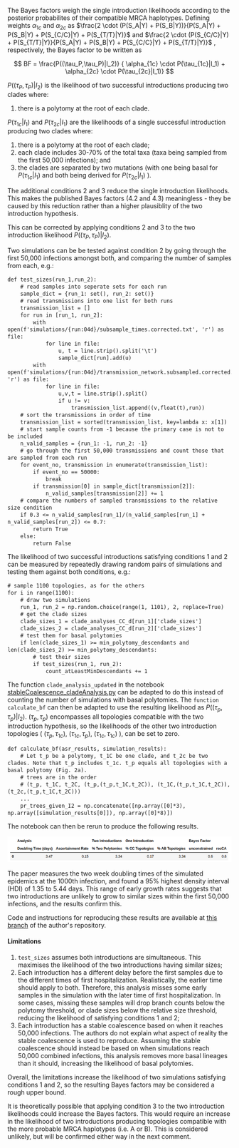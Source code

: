 The Bayes factors weigh the single introduction likelihoods according to the posterior probabilites of their compatible MRCA haplotypes. Defining weights $\alpha_{1c}$ and $\alpha_{2c}$ as $\frac{2 \cdot (P(S_A|Y) + P(S_B|Y))}{P(S_A|Y) + P(S_B|Y) + P(S_{C/C}|Y) + P(S_{T/T}|Y)}$ and $\frac{2 \cdot (P(S_{C/C}|Y) + P(S_{T/T}|Y)}{P(S_A|Y) + P(S_B|Y) + P(S_{C/C}|Y) + P(S_{T/T}|Y)}$ , respectively, the Bayes factor to be written as

$$
BF = 
\frac{P((\tau_P,\tau_P)|I_2)} 
{ \alpha_{1c} \cdot P(\tau_{1c}|I_1) + \alpha_{2c} \cdot P(\tau_{2c}|I_1)}
$$

$P((\tau_P,\tau_P)|I_2)$ is the likelihood of two successful introductions producing two clades where:
1. there is a polytomy at the root of each clade.

$P(\tau_{1c}|I_1)$ and $P(\tau_{2c}|I_1)$ are the likelihoods of a single successful introduction producing two clades where:
1. there is a polytomy at the root of each clade;
2. each clade includes 30-70% of the total taxa (taxa being sampled from the first 50,000 infections); and
3. the clades are separated by two mutations (with one being basal for $P(\tau_{1c}|I_1)$ and both being derived for $P(\tau_{2c}|I_1)$ ).

The additional conditions 2 and 3 reduce the single introduction likelihoods. This makes the published Bayes factors (4.2 and 4.3) meaningless - they be caused by this reduction rather than a higher plausiblity of the two introduction hypothesis.

This can be corrected by applying conditions 2 and 3 to the two introduction likelihood $P((\tau_P,\tau_P)|I_2)$.

Two simulations can be be tested against condition 2 by going through the first 50,000 infections amongst both, and comparing the number of samples from each, e.g.:
```
def test_sizes(run_1,run_2):
    # read samples into seperate sets for each run
    sample_dict = {run_1: set(), run_2: set()}
    # read transmissions into one list for both runs
    transmission_list = []
    for run in [run_1, run_2]:
        with open(f'simulations/{run:04d}/subsample_times.corrected.txt', 'r') as file:
            for line in file:
                u, t = line.strip().split('\t')
                sample_dict[run].add(u)
        with open(f'simulations/{run:04d}/transmission_network.subsampled.corrected.txt', 'r') as file:
            for line in file:
                u,v,t = line.strip().split()
                if u != v:
                    transmission_list.append((v,float(t),run))
    # sort the transmissions in order of time
    transmission_list = sorted(transmission_list, key=lambda x: x[1])
    # start sample counts from -1 because the primary case is not to be included 
    n_valid_samples = {run_1: -1, run_2: -1}
    # go through the first 50,000 transmissions and count those that are sampled from each run
    for event_no, transmission in enumerate(transmission_list):
        if event_no == 50000:
            break
        if transmission[0] in sample_dict[transmission[2]]:
            n_valid_samples[transmission[2]] += 1
    # compare the numbers of sampled transmissions to the relative size condition 
    if 0.3 <= n_valid_samples[run_1]/(n_valid_samples[run_1] + n_valid_samples[run_2]) <= 0.7:
        return True
    else:
        return False
```

The likelihood of two successful introductions satisfying conditions 1 and 2 can be measured by repeatedly drawing random pairs of simulations and testing them against both conditions, e.g.:
```
# sample 1100 topologies, as for the others
for i in range(1100):
    # draw two simulations
    run_1, run_2 = np.random.choice(range(1, 1101), 2, replace=True)
    # get the clade sizes
    clade_sizes_1 = clade_analyses_CC_d[run_1]['clade_sizes'] 
    clade_sizes_2 = clade_analyses_CC_d[run_2]['clade_sizes']
    # test them for basal polytomies
    if len(clade_sizes_1) >= min_polytomy_descendants and len(clade_sizes_2) >= min_polytomy_descendants: 
        # test their sizes
        if test_sizes(run_1, run_2):
            count_atLeastMinDescendants += 1
```

The function `clade_analysis_updated` in the notebook [stableCoalescence_cladeAnalysis.py](https://github.com/nizzaneela/multi-introduction/blob/corrected/FAVITES-COVID-Lite/scripts/stableCoalescence_cladeAnalysis.py) can be adapted to do this instead of counting the number of simulations with basal polytomies. The `function calculate_bf` can then be adapted to use the resulting likelihood as $P((\tau_p,\tau_p)|I_2)$. $(\tau_p,\tau_p)$ encompasses all topologies compatible with the two introduction hypothesis, so the likelihoods of the other two introduction topologies ( $(\tau_p,\tau_{1c})$, $(\tau_{1c},\tau_p)$, $(\tau_{1c},\tau_{1c})$ ), can be set to zero.
```
def calculate_bf(asr_results, simulation_results):
    # Let t_p be a polytomy, t_1C be one clade, and t_2c be two clades. Note that t_p includes t_1c. t_p equals all topologies with a basal polytomy (Fig. 2a). 
    # trees are in the order
    # (t_p, t_1C, t_2C, (t_p,(t_p,t_1C,t_2C)), (t_1C,(t_p,t_1C,t_2C)), (t_2c,(t_p,t_1C,t_2C)))
    ...
    pr_trees_given_I2 = np.concatenate([np.array([0]*3), np.array([simulation_results[0]]), np.array([0]*8)])
```

The notebook can then be rerun to produce the following results.

![](results2.png)

The paper measures the two week doubling times of the simulated epidemics at the 1000th infection, and found a 95% highest density interval (HDI) of 1.35 to 5.44 days. This range of early growth rates suggests that two introductions are unlikely to grow to similar sizes within the first 50,000 infections, and the results confirm this.

Code and instructions for reproducing these results are available at [this branch](https://github.com/nizzaneela/multi-introduction/tree/corrected_with_relative_size_condition) of the author's repository.

#### Limitations
1. `test_sizes` assumes both introductions are simultaneous. This maximises the likelihood of the two introductions having similar sizes;
2. Each introduction has a different delay before the first samples due to the different times of first hospitalization. Realistically, the earlier time should apply to both. Therefore, this analysis misses some early samples in the simulation with the later time of first hospitalization. In some cases, missing these samples will drop branch counts below the polytomy threshold, or clade sizes below the relative size threshold, reducing the likelihood of satisfying conditions 1 and 2;
3. Each introduction has a stable coalescence based on when it reaches 50,000 infections. The authors do not explain what aspect of reality the stable coalescence is used to reproduce. Assuming the stable coalescence should instead be based on when simulations reach 50,000 combined infections, this analysis removes more basal lineages than it should, increasing the likelihood of basal polytomies.

Overall, the limitations increase the likelihood of two simulations satisfying conditions 1 and 2, so the resulting Bayes factors may be considered a rough upper bound.

It is theoretically possible that applying condition 3 to the two introduction likelihoods could increase the Bayes factors. This would require an increase in the likelihood of two introductions producing topologies compatible with the more probable MRCA haplotypes (i.e. A or B). This is considered unlikely, but will be confirmed either way in the next comment.
